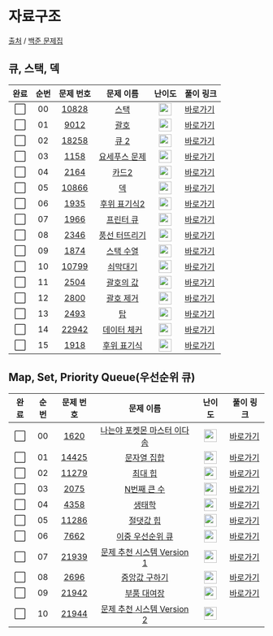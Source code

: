 # 자료구조

[출처](https://github.com/tony9402/baekjoon) /
[백준 문제집](https://www.acmicpc.net/workbook/view/7645)

## 큐, 스택, 덱

| 완료 | 순번 |                                 문제 번호                                 |                                    문제 이름                                     |                                       난이도                                       | 풀이 링크                                                                                           |
| :--: | :--: | :-----------------------------------------------------------------------: | :------------------------------------------------------------------------------: | :--------------------------------------------------------------------------------: | --------------------------------------------------------------------------------------------------- |
| ⬜️  |  00  | <a href="https://www.acmicpc.net/problem/10828" target="_blank">10828</a> |     <a href="https://www.acmicpc.net/problem/10828" target="_blank">스택</a>     | <img height="25px" width="25px" src="https://static.solved.ac/tier_small/7.svg"/>  | <a href="https://github.com/tony9402/baekjoon/tree/main/solution/data_structure/10828">바로가기</a> |
| ⬜️  |  01  |  <a href="https://www.acmicpc.net/problem/9012" target="_blank">9012</a>  |     <a href="https://www.acmicpc.net/problem/9012" target="_blank">괄호</a>      | <img height="25px" width="25px" src="https://static.solved.ac/tier_small/7.svg"/>  | <a href="https://github.com/tony9402/baekjoon/tree/main/solution/data_structure/9012">바로가기</a>  |
| ⬜️  |  02  | <a href="https://www.acmicpc.net/problem/18258" target="_blank">18258</a> |     <a href="https://www.acmicpc.net/problem/18258" target="_blank">큐 2</a>     | <img height="25px" width="25px" src="https://static.solved.ac/tier_small/7.svg"/>  | <a href="https://github.com/tony9402/baekjoon/tree/main/solution/data_structure/18258">바로가기</a> |
| ⬜️  |  03  |  <a href="https://www.acmicpc.net/problem/1158" target="_blank">1158</a>  | <a href="https://www.acmicpc.net/problem/1158" target="_blank">요세푸스 문제</a> | <img height="25px" width="25px" src="https://static.solved.ac/tier_small/7.svg"/>  | <a href="https://github.com/tony9402/baekjoon/tree/main/solution/data_structure/1158">바로가기</a>  |
| ⬜️  |  04  |  <a href="https://www.acmicpc.net/problem/2164" target="_blank">2164</a>  |     <a href="https://www.acmicpc.net/problem/2164" target="_blank">카드2</a>     | <img height="25px" width="25px" src="https://static.solved.ac/tier_small/7.svg"/>  | <a href="https://github.com/tony9402/baekjoon/tree/main/solution/data_structure/2164">바로가기</a>  |
| ⬜️  |  05  | <a href="https://www.acmicpc.net/problem/10866" target="_blank">10866</a> |      <a href="https://www.acmicpc.net/problem/10866" target="_blank">덱</a>      | <img height="25px" width="25px" src="https://static.solved.ac/tier_small/7.svg"/>  | <a href="https://github.com/tony9402/baekjoon/tree/main/solution/data_structure/10866">바로가기</a> |
| ⬜️  |  06  |  <a href="https://www.acmicpc.net/problem/1935" target="_blank">1935</a>  | <a href="https://www.acmicpc.net/problem/1935" target="_blank">후위 표기식2</a>  | <img height="25px" width="25px" src="https://static.solved.ac/tier_small/8.svg"/>  | <a href="https://github.com/tony9402/baekjoon/tree/main/solution/data_structure/1935">바로가기</a>  |
| ⬜️  |  07  |  <a href="https://www.acmicpc.net/problem/1966" target="_blank">1966</a>  |   <a href="https://www.acmicpc.net/problem/1966" target="_blank">프린터 큐</a>   | <img height="25px" width="25px" src="https://static.solved.ac/tier_small/8.svg"/>  | <a href="https://github.com/tony9402/baekjoon/tree/main/solution/data_structure/1966">바로가기</a>  |
| ⬜️  |  08  |  <a href="https://www.acmicpc.net/problem/2346" target="_blank">2346</a>  | <a href="https://www.acmicpc.net/problem/2346" target="_blank">풍선 터뜨리기</a> | <img height="25px" width="25px" src="https://static.solved.ac/tier_small/8.svg"/>  | <a href="https://github.com/tony9402/baekjoon/tree/main/solution/data_structure/2346">바로가기</a>  |
| ⬜️  |  09  |  <a href="https://www.acmicpc.net/problem/1874" target="_blank">1874</a>  |   <a href="https://www.acmicpc.net/problem/1874" target="_blank">스택 수열</a>   | <img height="25px" width="25px" src="https://static.solved.ac/tier_small/9.svg"/>  | <a href="https://github.com/tony9402/baekjoon/tree/main/solution/data_structure/1874">바로가기</a>  |
| ⬜️  |  10  | <a href="https://www.acmicpc.net/problem/10799" target="_blank">10799</a> |   <a href="https://www.acmicpc.net/problem/10799" target="_blank">쇠막대기</a>   | <img height="25px" width="25px" src="https://static.solved.ac/tier_small/9.svg"/>  | <a href="https://github.com/tony9402/baekjoon/tree/main/solution/data_structure/10799">바로가기</a> |
| ⬜️  |  11  |  <a href="https://www.acmicpc.net/problem/2504" target="_blank">2504</a>  |   <a href="https://www.acmicpc.net/problem/2504" target="_blank">괄호의 값</a>   | <img height="25px" width="25px" src="https://static.solved.ac/tier_small/10.svg"/> | <a href="https://github.com/tony9402/baekjoon/tree/main/solution/data_structure/2504">바로가기</a>  |
| ⬜️  |  12  |  <a href="https://www.acmicpc.net/problem/2800" target="_blank">2800</a>  |   <a href="https://www.acmicpc.net/problem/2800" target="_blank">괄호 제거</a>   | <img height="25px" width="25px" src="https://static.solved.ac/tier_small/11.svg"/> | <a href="https://github.com/tony9402/baekjoon/tree/main/solution/data_structure/2800">바로가기</a>  |
| ⬜️  |  13  |  <a href="https://www.acmicpc.net/problem/2493" target="_blank">2493</a>  |      <a href="https://www.acmicpc.net/problem/2493" target="_blank">탑</a>       | <img height="25px" width="25px" src="https://static.solved.ac/tier_small/11.svg"/> | <a href="https://github.com/tony9402/baekjoon/tree/main/solution/data_structure/2493">바로가기</a>  |
| ⬜️  |  14  | <a href="https://www.acmicpc.net/problem/22942" target="_blank">22942</a> | <a href="https://www.acmicpc.net/problem/22942" target="_blank">데이터 체커</a>  | <img height="25px" width="25px" src="https://static.solved.ac/tier_small/12.svg"/> | <a href="https://github.com/tony9402/baekjoon/tree/main/solution/data_structure/22942">바로가기</a> |
| ⬜️  |  15  |  <a href="https://www.acmicpc.net/problem/1918" target="_blank">1918</a>  |  <a href="https://www.acmicpc.net/problem/1918" target="_blank">후위 표기식</a>  | <img height="25px" width="25px" src="https://static.solved.ac/tier_small/14.svg"/> | <a href="https://github.com/tony9402/baekjoon/tree/main/solution/data_structure/1918">바로가기</a>  |

## Map, Set, Priority Queue(우선순위 큐)

| 완료 | 순번 |                                 문제 번호                                 |                                           문제 이름                                            |                                       난이도                                       | 풀이 링크                                                                                            |
| :--: | :--: | :-----------------------------------------------------------------------: | :--------------------------------------------------------------------------------------------: | :--------------------------------------------------------------------------------: | ---------------------------------------------------------------------------------------------------- |
| ⬜️  |  00  |  <a href="https://www.acmicpc.net/problem/1620" target="_blank">1620</a>  | <a href="https://www.acmicpc.net/problem/1620" target="_blank">나는야 포켓몬 마스터 이다솜</a> | <img height="25px" width="25px" src="https://static.solved.ac/tier_small/7.svg"/>  | <a href="https://github.com/tony9402/baekjoon/tree/main/solution/data_structure2/1620">바로가기</a>  |
| ⬜️  |  01  | <a href="https://www.acmicpc.net/problem/14425" target="_blank">14425</a> |        <a href="https://www.acmicpc.net/problem/14425" target="_blank">문자열 집합</a>         | <img height="25px" width="25px" src="https://static.solved.ac/tier_small/8.svg"/>  | <a href="https://github.com/tony9402/baekjoon/tree/main/solution/data_structure2/14425">바로가기</a> |
| ⬜️  |  02  | <a href="https://www.acmicpc.net/problem/11279" target="_blank">11279</a> |          <a href="https://www.acmicpc.net/problem/11279" target="_blank">최대 힙</a>           | <img height="25px" width="25px" src="https://static.solved.ac/tier_small/9.svg"/>  | <a href="https://github.com/tony9402/baekjoon/tree/main/solution/data_structure2/11279">바로가기</a> |
| ⬜️  |  03  |  <a href="https://www.acmicpc.net/problem/2075" target="_blank">2075</a>  |         <a href="https://www.acmicpc.net/problem/2075" target="_blank">N번째 큰 수</a>         | <img height="25px" width="25px" src="https://static.solved.ac/tier_small/9.svg"/>  | <a href="https://github.com/tony9402/baekjoon/tree/main/solution/data_structure2/2075">바로가기</a>  |
| ⬜️  |  04  |  <a href="https://www.acmicpc.net/problem/4358" target="_blank">4358</a>  |           <a href="https://www.acmicpc.net/problem/4358" target="_blank">생태학</a>            | <img height="25px" width="25px" src="https://static.solved.ac/tier_small/9.svg"/>  | <a href="https://github.com/tony9402/baekjoon/tree/main/solution/data_structure2/4358">바로가기</a>  |
| ⬜️  |  05  | <a href="https://www.acmicpc.net/problem/11286" target="_blank">11286</a> |         <a href="https://www.acmicpc.net/problem/11286" target="_blank">절댓값 힙</a>          | <img height="25px" width="25px" src="https://static.solved.ac/tier_small/10.svg"/> | <a href="https://github.com/tony9402/baekjoon/tree/main/solution/data_structure2/11286">바로가기</a> |
| ⬜️  |  06  |  <a href="https://www.acmicpc.net/problem/7662" target="_blank">7662</a>  |      <a href="https://www.acmicpc.net/problem/7662" target="_blank">이중 우선순위 큐</a>       | <img height="25px" width="25px" src="https://static.solved.ac/tier_small/12.svg"/> | <a href="https://github.com/tony9402/baekjoon/tree/main/solution/data_structure2/7662">바로가기</a>  |
| ⬜️  |  07  | <a href="https://www.acmicpc.net/problem/21939" target="_blank">21939</a> | <a href="https://www.acmicpc.net/problem/21939" target="_blank">문제 추천 시스템 Version 1</a> | <img height="25px" width="25px" src="https://static.solved.ac/tier_small/12.svg"/> | <a href="https://github.com/tony9402/baekjoon/tree/main/solution/data_structure2/21939">바로가기</a> |
| ⬜️  |  08  |  <a href="https://www.acmicpc.net/problem/2696" target="_blank">2696</a>  |        <a href="https://www.acmicpc.net/problem/2696" target="_blank">중앙값 구하기</a>        | <img height="25px" width="25px" src="https://static.solved.ac/tier_small/14.svg"/> | <a href="https://github.com/tony9402/baekjoon/tree/main/solution/data_structure2/2696">바로가기</a>  |
| ⬜️  |  09  | <a href="https://www.acmicpc.net/problem/21942" target="_blank">21942</a> |        <a href="https://www.acmicpc.net/problem/21942" target="_blank">부품 대여장</a>         | <img height="25px" width="25px" src="https://static.solved.ac/tier_small/14.svg"/> | <a href="https://github.com/tony9402/baekjoon/tree/main/solution/data_structure2/21942">바로가기</a> |
| ⬜️  |  10  | <a href="https://www.acmicpc.net/problem/21944" target="_blank">21944</a> | <a href="https://www.acmicpc.net/problem/21944" target="_blank">문제 추천 시스템 Version 2</a> | <img height="25px" width="25px" src="https://static.solved.ac/tier_small/14.svg"/> |

